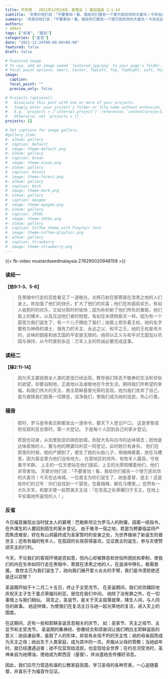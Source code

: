 ```yaml
---
title: 平安夜 - 2021年12月24日，星期五 | 路加福音 2:1-14
subtitle: '天使对他们说：「不要害怕！看，我给你们报告一个使万民欢欣的大喜讯！今天在达味城，一位救主为你们诞生了，祂是基督，是主！'
summary: '天使对他们说：「不要害怕！看，我给你们报告一个使万民欢欣的大喜讯！今天在达味城，一位救主为你们诞生了，祂是基督，是主！'
authors:
- admin
tags: ["反省", "路加"]
categories: ["圣言"]
date: "2021-12-24T00:00:00+08:00"
featured: false
draft: false

# Featured image
# To use, add an image named `featured.jpg/png` to your page's folder.
# Focal point options: Smart, Center, TopLeft, Top, TopRight, Left, Right, BottomLeft, Bottom, BottomRight
image:
  caption:
  focal_point: ""
  preview_only: false

# Projects (optional).
#   Associate this post with one or more of your projects.
#   Simply enter your project's folder or file name without extension.
#   E.g. `projects = ["internal-project"]` references `content/project/deep-learning/index.md`.
#   Otherwise, set `projects = []`.
projects: []

# Set captions for image gallery.
#gallery_item:
#- album: gallery
#  caption: Default
#  image: theme-default.png
#- album: gallery
#  caption: Ocean
#  image: theme-ocean.png
#- album: gallery
#  caption: Forest
#  image: theme-forest.png
#- album: gallery
#  caption: Dark
#  image: theme-dark.png
#- album: gallery
#  caption: Apogee
#  image: theme-apogee.png
#- album: gallery
#  caption: 1950s
#  image: theme-1950s.png
#- album: gallery
#  caption: Coffee theme with Playfair font
#  image: theme-coffee-playfair.png
#- album: gallery
#  caption: Strawberry
#  image: theme-strawberry.png
---
```


{{< fb-video mustardseedmalaysia 278290020948158 >}}

### 读经一
**【依9:1-3、5-6】**
> 在黑暗中行走的百姓看见了一道皓光，光辉已射在那寄居在漆黑之地的人们身上。祢加强了他们的快乐，扩大了他们的欢喜；他们在祢面前欢乐，有如人收割时的欢乐，又如分赃时的愉快；因为祢折断了他们所负的重轭，他们肩上的横木，以及压迫他们者的短棍，有如在米德杨那天一样。因为有一个婴孩为我们诞生了，有一个儿子赐给了我们；祂肩上担负着王权，祂的名字要称为神奇的谋士、强有力的天主、永远之父、和平之王。祂的王权是伟大的，达味的御座和祂王国的平安是无限的。祂将以正义与和平对王国加以巩固与保持，从今时直到永远：万军上主的热诚必要完成这事。

### 读经二
**【铎2:11-14】**
> 因为天主要拯救全人类的恩宠已经出现，教导我们除去不敬奉的生活和世俗的欲望，却要自制地，正直地以及虔敬地在今世生活，期待我们所希望的幸福，和我们伟大的天主、救主耶稣基督光荣的显现。祂为我们舍弃了自己，是为救赎我们脱离一切罪恶，洁净我们，使我们成为祂的选民，热心行善。

### 福音
> 那时，罗马皇帝奥古斯都发出一道命令，要天下人登记户口。 这是季黎诺担任叙利亚总督时，第一次登记。 于是每个人回到自己的家乡登记。

> 若瑟也动身，从加里肋亚的纳匝肋城，到犹大名叫白冷的达味城去；因他是达味家族的人，要与他的聘妻玛利亚一同登记，此时她已有身孕。 他们在那里的时候，她的产期到了，便生了她的头胎儿子，用襁褓裹着，放在马槽里，因为客店里为他们没有地方。 在那地区的郊外，有牧羊人露宿，守夜看守羊群。 上主的一位天使站在他们面前，上主的光荣照耀着他们，他们非常害怕。 天使对他们说：「不要害怕！看，我给你们报告一个使万民欢欣的大喜讯！今天在达味城，一位救主为你们诞生了，祂是基督，是主！这是给你们的记号：你们会找到一个婴孩，包着襁褓，躺在马槽里。」忽然有一大队天军，和那天使一起赞美天主说：「在至高之处荣耀归于天主，在地上平安属祂所喜悦的人！」

### 反省
今日福音展现出当时犹太人的窘境：巴勒斯坦沦为罗马人的附庸，因着一纸指令，在外谋生的人要回到陌生的家乡登记。 由于难寻一宿之地，若瑟为聘妻临盆待产而焦虑难安，好在有山洞最终成为圣家暂时的安身之处，为世界接纳了新诞生的救世主；还有有福的牧羊人，在孤寂的长夜获得喜讯，见证救主的诞生，参与天使赞颂天主的行列。

今天，不论我们的客观环境是否如意，但内心却被罪恶和世俗所困扰和牵制，使我们的内在生命如同行走在黑暗中、寄居在漆黑之地的人，在漩涡中挣扎，极需救援。 救世主已为我们诞生了，祂向我们展开爱火炎炎的手臂，我们是冷漠拒绝还是还以双臂？

圣诞期开始于十二月二十五日，终止于主受洗节。 在圣诞期间，我们欢欣踊跃地庆祝天主子生于童贞荣福玛利亚，居住在我们中间。 祂除了没有罪之外，在一切事情上与我们相似。 简言之，圣诞节，是关于天主屈尊就卑，降生人间，与人同住的故事。 祂这样做，为使我们在复活主日与祂一起光荣地的复活，进入天上的国度。

在这期间，还有一些和耶稣圣诞息息相关的庆节， 如：圣家节、天主之母节、主显节和主受洗节。 圣诞期的集祷经、弥撒经文和颂谢词让我们明白主耶稣诞辰的意义：祂自谦自卑，虽取了人的形体，却具有永恒不朽的天主性；祂的母亲因而成为天主之母；祂出生于人类家庭，成为其中的一员，并服从父母的管教；当祂幼年时，就已经遭遇迫害；祂不仅显现给选民，也显现给全世界；在约旦河受洗时，圣神亲自为祂傅油，使祂成为默西亚（基督），并派遣祂去传播好消息。

因此，我们应尽力营造和谐的公教家庭氛围，学习圣母的各种芳表，一心追随基督，并喜乐于为福音作见证。
